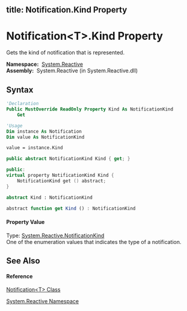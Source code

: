 title: Notification<T>.Kind Property
---
# Notification\<T\>.Kind Property

Gets the kind of notification that is represented.

**Namespace:**  [System.Reactive](System.Reactive/System.Reactive)  
**Assembly:**  System.Reactive (in System.Reactive.dll)

## Syntax

```vb
'Declaration
Public MustOverride ReadOnly Property Kind As NotificationKind
    Get
```

```vb
'Usage
Dim instance As Notification
Dim value As NotificationKind

value = instance.Kind
```

```csharp
public abstract NotificationKind Kind { get; }
```

```c++
public:
virtual property NotificationKind Kind {
    NotificationKind get () abstract;
}
```

```fsharp
abstract Kind : NotificationKind
```

```javascript
abstract function get Kind () : NotificationKind
```

#### Property Value

Type: [System.Reactive.NotificationKind](NotificationKind/NotificationKind)  
One of the enumeration values that indicates the type of a notification.

## See Also

#### Reference

[Notification\<T\> Class](Notification/Notification(T))

[System.Reactive Namespace](System.Reactive/System.Reactive)





